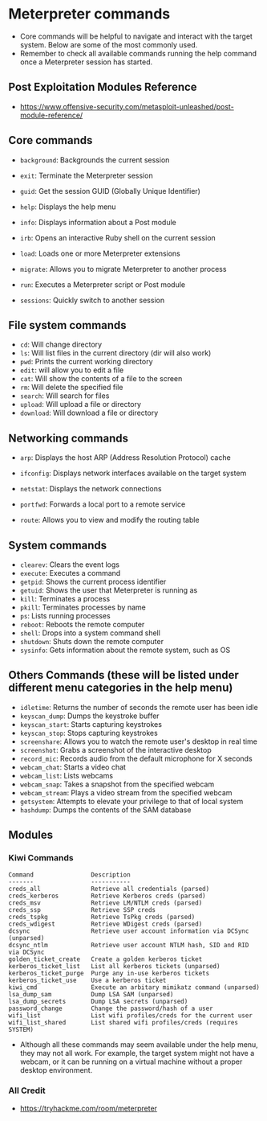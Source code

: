 # Meterpreter commands

- Core commands will be helpful to navigate and interact with the target system. Below are some of the most commonly used. 
- Remember to check all available commands running the help command once a Meterpreter session has started.

## Post Exploitation Modules Reference
- https://www.offensive-security.com/metasploit-unleashed/post-module-reference/
## Core commands

-   `background`: Backgrounds the current session
-   `exit`: Terminate the Meterpreter session
-   `guid`: Get the session GUID (Globally Unique Identifier)

-   `help`: Displays the help menu
-   `info`: Displays information about a Post module
-   `irb`: Opens an interactive Ruby shell on the current session
-   `load`: Loads one or more Meterpreter extensions
-   `migrate`: Allows you to migrate Meterpreter to another process
-   `run`: Executes a Meterpreter script or Post module
-   `sessions`: Quickly switch to another session

## File system commands

-   `cd`: Will change directory
-   `ls`: Will list files in the current directory (dir will also work)
-   `pwd`: Prints the current working directory
-   `edit`: will allow you to edit a file
-   `cat`: Will show the contents of a file to the screen
-   `rm`: Will delete the specified file
-   `search`: Will search for files
-   `upload`: Will upload a file or directory
-   `download`: Will download a file or directory

## Networking commands

-   `arp`: Displays the host ARP (Address Resolution Protocol) cache
-   `ifconfig`: Displays network interfaces available on the target system

-   `netstat`: Displays the network connections
-   `portfwd`: Forwards a local port to a remote service
-   `route`: Allows you to view and modify the routing table

## System commands

-   `clearev`: Clears the event logs
-   `execute`: Executes a command
-   `getpid`: Shows the current process identifier
-   `getuid`: Shows the user that Meterpreter is running as
-   `kill`: Terminates a process
-   `pkill`: Terminates processes by name
-   `ps`: Lists running processes
-   `reboot`: Reboots the remote computer
-   `shell`: Drops into a system command shell
-   `shutdown`: Shuts down the remote computer
-   `sysinfo`: Gets information about the remote system, such as OS

## Others Commands (these will be listed under different menu categories in the help menu)

-   `idletime`: Returns the number of seconds the remote user has been idle
-   `keyscan_dump`: Dumps the keystroke buffer
-   `keyscan_start`: Starts capturing keystrokes
-   `keyscan_stop`: Stops capturing keystrokes
-   `screenshare`: Allows you to watch the remote user's desktop in real time
-   `screenshot`: Grabs a screenshot of the interactive desktop
-   `record_mic`: Records audio from the default microphone for X seconds
-   `webcam_chat`: Starts a video chat
-   `webcam_list`: Lists webcams
-   `webcam_snap`: Takes a snapshot from the specified webcam
-   `webcam_stream`: Plays a video stream from the specified webcam
-   `getsystem`: Attempts to elevate your privilege to that of local system
-   `hashdump`: Dumps the contents of the SAM database
## Modules
### Kiwi Commands
    Command                Description
    -------                -----------
    creds_all              Retrieve all credentials (parsed)
    creds_kerberos         Retrieve Kerberos creds (parsed)
    creds_msv              Retrieve LM/NTLM creds (parsed)
    creds_ssp              Retrieve SSP creds
    creds_tspkg            Retrieve TsPkg creds (parsed)
    creds_wdigest          Retrieve WDigest creds (parsed)
    dcsync                 Retrieve user account information via DCSync (unparsed)
    dcsync_ntlm            Retrieve user account NTLM hash, SID and RID via DCSync
    golden_ticket_create   Create a golden kerberos ticket
    kerberos_ticket_list   List all kerberos tickets (unparsed)
    kerberos_ticket_purge  Purge any in-use kerberos tickets
    kerberos_ticket_use    Use a kerberos ticket
    kiwi_cmd               Execute an arbitary mimikatz command (unparsed)
    lsa_dump_sam           Dump LSA SAM (unparsed)
    lsa_dump_secrets       Dump LSA secrets (unparsed)
    password_change        Change the password/hash of a user
    wifi_list              List wifi profiles/creds for the current user
    wifi_list_shared       List shared wifi profiles/creds (requires SYSTEM)

- Although all these commands may seem available under the help menu, they may not all work. For example, the target system might not have a webcam, or it can be running on a virtual machine without a proper desktop environment.

### All Credit
- https://tryhackme.com/room/meterpreter
